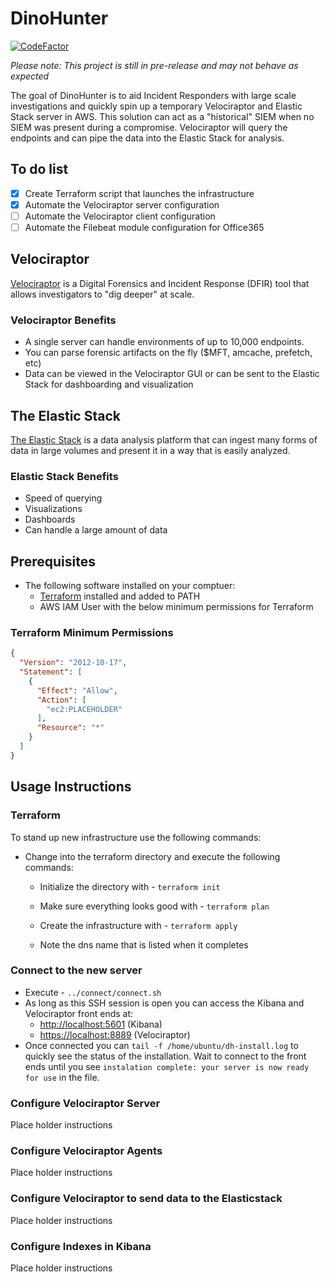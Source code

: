 # DinoHunter

[![CodeFactor](https://www.codefactor.io/repository/github/iancweston/dinohunter/badge)](https://www.codefactor.io/repository/github/iancweston/dinohunter)

*Please note: This project is still in pre-release and may not behave as expected*

The goal of DinoHunter is to aid Incident Responders with large scale investigations and quickly spin up a temporary Velociraptor and Elastic Stack server in AWS. This solution can act as a "historical" SIEM when no SIEM was present during a compromise. Velociraptor will query the endpoints and can pipe the data into the Elastic Stack for analysis.

## To do list

- [X] Create Terraform script that launches the infrastructure
- [X] Automate the Velociraptor server configuration
- [ ] Automate the Velociraptor client configuration
- [ ] Automate the Filebeat module configuration for Office365

## Velociraptor

[Velociraptor](https://www.velocidex.com/) is a Digital Forensics and Incident Response (DFIR) tool that allows investigators to "dig deeper" at scale.

### Velociraptor Benefits

- A single server can handle environments of up to 10,000 endpoints.
- You can parse forensic artifacts on the fly ($MFT, amcache, prefetch, etc)
- Data can be viewed in the Velociraptor GUI or can be sent to the Elastic Stack for dashboarding and visualization

## The Elastic Stack

[The Elastic Stack](https://www.elastic.co/elastic-stack?ultron=[EL]-[B]-[Stack]-[Trials]-[AMER]-[US-C]-Exact&gambit=Elasticsearch-ELK&blade=adwords-s&thor=elastic%20stack&gclid=EAIaIQobChMIhPmZjq6_6gIVAuDICh00QwikEAAYASAAEgKaw_D_BwE) is a data analysis platform that can ingest many forms of data in large volumes and present it in a way that is easily analyzed.

### Elastic Stack Benefits

- Speed of querying
- Visualizations
- Dashboards
- Can handle a large amount of data

## Prerequisites

- The following software installed on your comptuer:
  - [Terraform](https://www.terraform.io/downloads.html) installed and added to PATH
  - AWS IAM User with the below minimum permissions for Terraform

### Terraform Minimum Permissions

```json
{
  "Version": "2012-10-17",
  "Statement": [
    {
      "Effect": "Allow",
      "Action": [
        "ec2:PLACEHOLDER"
      ],
      "Resource": "*"
    }
  ]
}
```

## Usage Instructions

### Terraform

To stand up new infrastructure use the following commands:

- Change into the terraform directory and execute the following commands:

  - Initialize the directory with - `terraform init`

  - Make sure everything looks good with - `terraform plan`

  - Create the infrastructure with - `terraform apply`
  - Note the dns name that is listed when it completes

### Connect to the new server

- Execute - `../connect/connect.sh`
- As long as this SSH session is open you can access the Kibana and Velociraptor front ends at:
  - [http://localhost:5601](http://localhost:5601 "Kibana") (Kibana)
  - [https://localhost:8889](https://localhost:8889 "Velociraptor") (Velociraptor)
- Once connected you can `tail -f /home/ubuntu/dh-install.log` to quickly see the status of the installation. Wait to connect to the front ends until you see `instalation complete: your server is now ready for use` in the file.

### Configure Velociraptor Server

Place holder instructions

### Configure Velociraptor Agents

Place holder instructions

### Configure Velociraptor to send data to the Elasticstack

Place holder instructions

### Configure Indexes in Kibana

Place holder instructions

